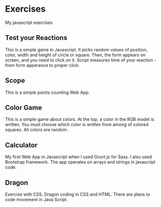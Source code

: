 # Exercises
My javascript exercises
## Test your Reactions
This is a simple game in Javascript. It picks random values of position, color, width and height of circle or square. Then, the form appears on screen, and you need to click on it. Script measures time of your reaction - from form apperance to proper click.
## Scope 
This is a simple points counting Web App.
## Color Game
This is a simple game about colors. At the top, a color in the RGB model is written. You must choose which color is written from among of colored squares. All colors are random.
## Calculator
My first Web App in Javascript when I used
Grunt.js for Sass. I also used Bootstrap framework. The app operates on arrays and strings in javascript code.
## Dragon
Exercise with CSS. 
Dragon coding in CSS and HTML. 
There are plans to code movement in Java Script.